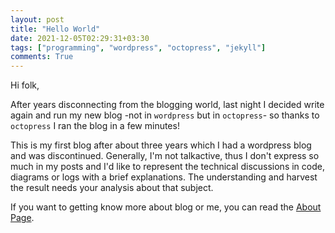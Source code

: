 ```yaml
---
layout: post
title: "Hello World"
date: 2021-12-05T02:29:31+03:30
tags: ["programming", "wordpress", "octopress", "jekyll"]
comments: True
---
```


Hi folk,

After years disconnecting from the blogging world, last night I decided write again and run my new blog -not in `wordpress` but in `octopress`- so thanks to `octopress` I ran the blog in a few minutes!

This is my first blog after about three years which I had a wordpress blog and was discontinued. 
Generally, I'm not talkactive, thus I don't express so much in my posts and I'd like to represent the technical discussions in code, diagrams or logs with a brief explanations. The understanding and harvest the result needs your analysis about that subject.

If you want to getting know more about blog or me, you can read the [About Page][About-Page].

[About-Page]: https://mostafaabdi70.github.io/about/

